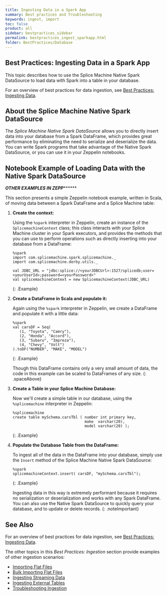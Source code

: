 ```yaml
---
title: Ingesting Data in a Spark App
summary: Best practices and Troubleshooting
keywords: ingest, import
toc: false
product: all
sidebar: bestpractices_sidebar
permalink: bestpractices_ingest_sparkapp.html
folder: BestPractices/Database
---
```

<section>
<div class="TopicContent" data-swiftype-index="true" markdown="1">

# ﻿Best Practices: Ingesting Data in a Spark App

This topic describes how to use the Splice Machine Native Spark DataSource to load data with Spark into a table in your database.

For an overview of best practices for data ingestion, see [Best Practices: Ingesting Data](bestpractices_ingest_overview.html.html).


## About the Splice Machine Native Spark DataSource

The *Splice Machine Native Spark DataSource* allows you to directly insert data into your database from a Spark DataFrame, which provides great performance by eliminating the need to serialize and deserialize the data. You can write Spark programs that take advantage of the Native Spark DataSource, or you can use it in your Zeppelin notebooks.

## Notebook Example of Loading Data with the Native Spark DataSource

*********OTHER EXAMPLES IN ZEPP***************

This section presents a simple Zeppelin notebook example, written in Scala, of moving data between a Spark DataFrame and a Splice Machine table:

1.  __Create the context:__

    Using the `%spark` interpreter in Zeppelin, create an instance of the `SplicemachineContext` class; this class interacts with your Splice Machine cluster in your Spark executors, and provides the methods that you can use to perform operations such as directly inserting into your database from a DataFrame:

    ```
    %spark
    import com.splicemachine.spark.splicemachine._
    import com.splicemachine.derby.utils._

    val JDBC_URL = "jdbc:splice://<yourJDBCUrl>:1527/splicedb;user=<yourUserId>;password=<yourPassword>"
    val splicemachineContext = new SplicemachineContext(JDBC_URL)
    ```
    {: .Example}

2.  __Create a DataFrame in Scala and populate it:__

    Again using the `%spark` interpreter in Zeppelin, we create a DataFrame and populate it with a little data:

    ```
    %spark
    val carsDF = Seq(
       (1, "Toyota", "Camry"),
       (2, "Honda", "Accord"),
       (3, "Subaru", "Impreza"),
       (4, "Chevy", "Volt")
    ).toDF("NUMBER", "MAKE", "MODEL")
    ```
    {: .Example}

    Though this DataFrame contains only a very small amount of data, the code in this example can be scaled to DataFrames of any size.
    {: .spaceAbove}

3.  __Create a Table in your Splice Machine Database:__

    Now we'll create a simple table in our database, using the `%splicemachine` interpreter in Zeppelin:

    ```
    %splicemachine
    create table mySchema.carsTbl ( number int primary key,
                                    make  varchar(20),
                                    model varchar(20) );
    ```
    {: .Example}

4.  __Populate the Database Table from the DataFrame:__

    To ingest all of the data in the DataFrame into your database, simply use the `Insert` method of the Splice Machine Native Spark DataSource:

    ```
    %spark
    splicemachineContext.insert( carsDF, "mySchema.carsTbl");
    ```
    {: .Example}

    Ingesting data in this way is extremely performant because it requires no serialization or deserialization and works with any Spark DataFrame. You can also use the Native Spark DataSource to quickly query your database, and to update or delete records.
    {: .noteImportant}


## See Also
For an overview of best practices for data ingestion, see [Best Practices: Ingesting Data](bestpractices_ingest_overview.html.html).

The other topics in this *Best Practices: Ingestion* section provide examples of other ingestion scenarios:

* [Importing Flat Files](bestpractices_ingest_import.html)
* [Bulk Importing Flat Files](bestpractices_ingest_bulkimport.html)
* [Ingesting Streaming Data](bestpractices_ingest_streaming.html)
* [Ingesting External Tables](bestpractices_ingest_externaltbl.html)
* [Troubleshooting Ingestion](bestpractices_ingest_troubleshooting.html)

</div>
</section>
